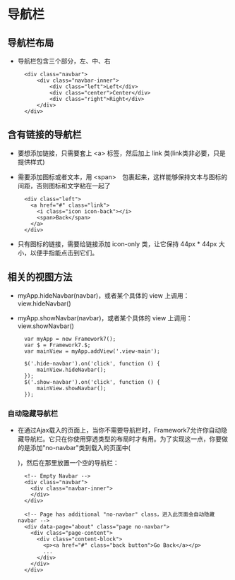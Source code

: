 # 导航栏
## 导航栏布局
- 导航栏包含三个部分，左、中、右

        <div class="navbar">
            <div class="navbar-inner">
                <div class="left">Left</div>
                <div class="center">Center</div>
                <div class="right">Right</div>
            </div>
        </div>

## 含有链接的导航栏
- 要想添加链接，只需要套上 \<a> 标签，然后加上 link 类(link类非必要，只是提供样式)
- 需要添加图标或者文本，用 \<span>　包裹起来，这样能够保持文本与图标的间距，否则图标和文字粘在一起了

        <div class="left">
          <a href="#" class="link">
            <i class="icon icon-back"></i>
            <span>Back</span>
          </a>
        </div>
- 只有图标的链接，需要给链接添加 icon-only 类，让它保持 44px * 44px 大小，以便手指能点击到它们。

## 相关的视图方法
- myApp.hideNavbar(navbar)，或者某个具体的 view 上调用： view.hideNavbar()
- myApp.showNavbar(navbar)，或者某个具体的 view 上调用： view.showNavbar()

        var myApp = new Framework7();
        var $ = Framework7.$;
        var mainView = myApp.addView('.view-main');

        $('.hide-navbar').on('click', function () {
            mainView.hideNavbar();
        });
        $('.show-navbar').on('click', function () {
            mainView.showNavbar();
        });
### 自动隐藏导航栏
- 在通过Ajax载入的页面上，当你不需要导航栏时，Framework7允许你自动隐藏导航栏。它只在你使用穿透类型的布局时才有用。为了实现这一点，你要做的是添加"no-navbar"类到载入的页面中(<div class="page no-navbar">)，然后在那里放置一个空的导航栏：

        <!-- Empty Navbar -->
        <div class="navbar">
          <div class="navbar-inner">
          </div>
        </div>          

        <!-- Page has additional "no-navbar" class，进入此页面会自动隐藏navbar -->
        <div data-page="about" class="page no-navbar">
          <div class="page-content">
            <div class="content-block">
              <p><a href="#" class="back button">Go Back</a></p>
              ...
            </div>
          </div>
        </div>
